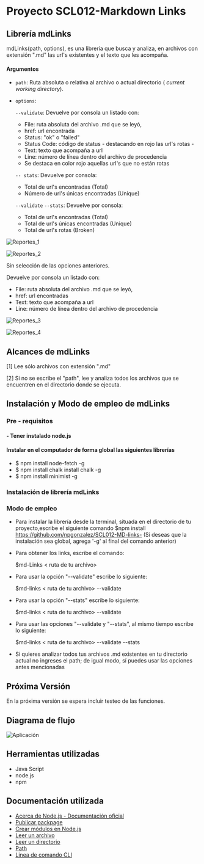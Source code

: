# Proyecto SCL012-Markdown Links

## Librería mdLinks

mdLinks(path, options), es una librería que busca y analiza, en archivos con extensión ".md" las url's existentes y el texto que les acompaña. 

#### Argumentos

* `path`: Ruta absoluta o relativa al archivo o actual directorio ( _current working directory_).
* `options`: 

    `--validate`: 
    Devuelve por consola un listado con:
  
  -    File: ruta absoluta del archivo .md que se leyó, 
  -    href: url encontrada
  -    Status: "ok" o "failed"
  -    Status Code: código de status - destacando en rojo las url's rotas - 
  -    Text: texto que acompaña a url
  -    Line: número de línea dentro del archivo de procedencia
  -    Se destaca en color rojo aquellas url's que no están rotas

    `-- stats`: 
     Devuelve  por consola:
  -    Total de url's encontradas (Total)
  -    Número de url's únicas encontradas (Unique)
  
    `--validate` `--stats`:
      Devuelve  por consola:
  -    Total de url's encontradas (Total)
  -    Total de url's únicas encontradas (Unique)
  -    Total de url's rotas (Broken)


 ![Reportes_1](images/Reportes.png)


![Reportes_2](images/Reportes01.png) 

  
 Sin selección de las opciones anteriores.

  Devuelve por consola un listado con:
  
  -    File: ruta absoluta del archivo .md que se leyó, 
  -    href: url encontradas
  -    Text: texto que acompaña a url
  -    Line: número de línea dentro del archivo de procedencia
  

 ![Reportes_3](images/Reportes02.png)


![Reportes_4](images/Reportes03.png) 

## Alcances de mdLinks
[1] Lee sólo archivos con extensión ".md"

[2] Si no se escribe el "path", lee y analiza todos los archivos que se encuentren en el directorio donde se ejecuta.

## Instalación y Modo de empleo de mdLinks
### Pre - requisitos
#### - Tener instalado node.js
####  Instalar en el computador de forma global las siguientes librerías
* $ npm install node-fetch -g 
* $ npm install chalk install chalk -g
* $ npm install minimist -g

### Instalación de librería mdLinks


### Modo de empleo 
* Para instalar la librería desde la terminal, situada en el directorio de tu proyecto,escribe el siguiente comando
$npm install https://github.com/npgonzalez/SCL012-MD-links-
(Si deseas que la instalación sea global, agrega '-g' al final del comando anterior)
* Para obtener los links, escribe el comando:

   $md-Links < ruta de tu archivo>

* Para usar la opción "--validate" escribe lo siguiente:

  $md-links < ruta de tu archivo> --validate

* Para usar la opción "--stats" escribe lo siguiente:

  $md-links < ruta de tu archivo> --validate

* Para usar las opciones "--validate y "--stats", al mismo tiempo escribe lo siguiente:

  $md-links < ruta de tu archivo> --validate --stats

* Si quieres analizar todos tus archivos .md existentes en tu directorio actual no ingreses el path; de igual modo, sí puedes usar las opciones antes mencionadas



## Próxima Versión
En la próxima versión se espera incluir testeo  de las funciones.

## Diagrama de flujo

![Aplicación](images/DiagFlujo.jpg)

## Herramientas utilizadas
* Java Script
* node.js
* npm

## Documentación utilizada
* [Acerca de Node.js - Documentación oficial](https://nodejs.org/es/about/)
* [Publicar packpage](https://docs.npmjs.com/getting-started/publishing-npm-packages)
* [Crear módulos en Node.js](https://docs.npmjs.com/getting-started/publishing-npm-packages)
* [Leer un archivo](https://nodejs.org/api/fs.html#fs_fs_readfile_path_options_callback)
* [Leer un directorio](https://nodejs.org/api/fs.html#fs_fs_readdir_path_options_callback)
* [Path](https://nodejs.org/api/path.html)
* [Linea de comando CLI](https://medium.com/netscape/a-guide-to-create-a-nodejs-command-line-package-c2166ad0452e)